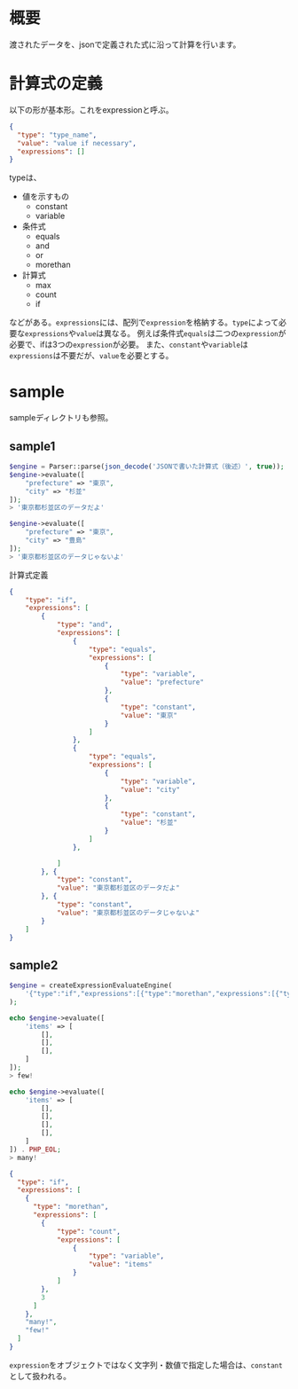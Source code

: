 # 概要
渡されたデータを、jsonで定義された式に沿って計算を行います。

# 計算式の定義
以下の形が基本形。これをexpressionと呼ぶ。

```json
{
  "type": "type_name",
  "value": "value if necessary",
  "expressions": []
}
```

typeは、

- 値を示すもの
    - constant
    - variable
- 条件式
    - equals
    - and
    - or
    - morethan
- 計算式
    - max
    - count
    - if

などがある。`expressions`には、配列で`expression`を格納する。`type`によって必要な`expressions`や`value`は異なる。
例えば条件式`equals`は二つの`expression`が必要で、ifは3つの`expression`が必要。
また、`constant`や`variable`は`expressions`は不要だが、`value`を必要とする。

# sample
sampleディレクトリも参照。

## sample1

```php
$engine = Parser::parse(json_decode('JSONで書いた計算式（後述）', true));
$engine->evaluate([
    "prefecture" => "東京",
    "city" => "杉並"
]);
> '東京都杉並区のデータだよ'

$engine->evaluate([
    "prefecture" => "東京",
    "city" => "豊島"
]);
> '東京都杉並区のデータじゃないよ'
```

計算式定義
```json
{
	"type": "if",
	"expressions": [
		{
			"type": "and",
			"expressions": [
				{
					"type": "equals",
					"expressions": [
						{
							"type": "variable",
							"value": "prefecture"
						},
						{
							"type": "constant",
							"value": "東京"
						}
					]
				},
				{
					"type": "equals",
					"expressions": [
						{
							"type": "variable",
							"value": "city"
						},
						{
							"type": "constant",
							"value": "杉並"
						}
					]
				},

			]
		}, {
			"type": "constant",
			"value": "東京都杉並区のデータだよ"
		}, {
			"type": "constant",
			"value": "東京都杉並区のデータじゃないよ"
		}
	]
}

```

## sample2


```php
$engine = createExpressionEvaluateEngine(
    '{"type":"if","expressions":[{"type":"morethan","expressions":[{"type":"count","expressions":[{"type":"variable","value":"items"}]},3]},"many!","less!"]}'
);

echo $engine->evaluate([
    'items' => [
        [],
        [],
        [],
    ]
]);
> few!

echo $engine->evaluate([
    'items' => [
        [],
        [],
        [],
        [],
    ]
]) . PHP_EOL;
> many!
```

```json
{
  "type": "if",
  "expressions": [
    {
      "type": "morethan",
      "expressions": [
      	{
      		"type": "count",
      		"expressions": [
      			{
      				"type": "variable",
      				"value": "items"
      			}
      		]
      	},
      	3
      ]
    },
    "many!",
    "few!"
  ]
}
```

`expression`をオブジェクトではなく文字列・数値で指定した場合は、`constant`として扱われる。